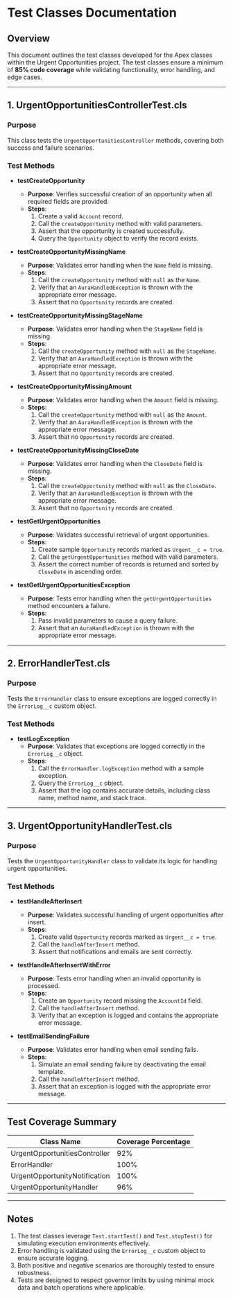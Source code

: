 # Test Classes Documentation

## Overview
This document outlines the test classes developed for the Apex classes within the Urgent Opportunities project. The test classes ensure a minimum of **85% code coverage** while validating functionality, error handling, and edge cases.

---

## **1. UrgentOpportunitiesControllerTest.cls**
### **Purpose**
This class tests the `UrgentOpportunitiesController` methods, covering both success and failure scenarios.

### **Test Methods**

- **testCreateOpportunity**
  - **Purpose**: Verifies successful creation of an opportunity when all required fields are provided.
  - **Steps**:
    1. Create a valid `Account` record.
    2. Call the `createOpportunity` method with valid parameters.
    3. Assert that the opportunity is created successfully.
    4. Query the `Opportunity` object to verify the record exists.

- **testCreateOpportunityMissingName**
  - **Purpose**: Validates error handling when the `Name` field is missing.
  - **Steps**:
    1. Call the `createOpportunity` method with `null` as the `Name`.
    2. Verify that an `AuraHandledException` is thrown with the appropriate error message.
    3. Assert that no `Opportunity` records are created.

- **testCreateOpportunityMissingStageName**
  - **Purpose**: Validates error handling when the `StageName` field is missing.
  - **Steps**:
    1. Call the `createOpportunity` method with `null` as the `StageName`.
    2. Verify that an `AuraHandledException` is thrown with the appropriate error message.
    3. Assert that no `Opportunity` records are created.

- **testCreateOpportunityMissingAmount**
  - **Purpose**: Validates error handling when the `Amount` field is missing.
  - **Steps**:
    1. Call the `createOpportunity` method with `null` as the `Amount`.
    2. Verify that an `AuraHandledException` is thrown with the appropriate error message.
    3. Assert that no `Opportunity` records are created.

- **testCreateOpportunityMissingCloseDate**
  - **Purpose**: Validates error handling when the `CloseDate` field is missing.
  - **Steps**:
    1. Call the `createOpportunity` method with `null` as the `CloseDate`.
    2. Verify that an `AuraHandledException` is thrown with the appropriate error message.
    3. Assert that no `Opportunity` records are created.

- **testGetUrgentOpportunities**
  - **Purpose**: Validates successful retrieval of urgent opportunities.
  - **Steps**:
    1. Create sample `Opportunity` records marked as `Urgent__c = true`.
    2. Call the `getUrgentOpportunities` method with valid parameters.
    3. Assert the correct number of records is returned and sorted by `CloseDate` in ascending order.

- **testGetUrgentOpportunitiesException**
  - **Purpose**: Tests error handling when the `getUrgentOpportunities` method encounters a failure.
  - **Steps**:
    1. Pass invalid parameters to cause a query failure.
    2. Assert that an `AuraHandledException` is thrown with the appropriate error message.

---

## **2. ErrorHandlerTest.cls**
### **Purpose**
Tests the `ErrorHandler` class to ensure exceptions are logged correctly in the `ErrorLog__c` custom object.

### **Test Methods**

- **testLogException**
  - **Purpose**: Validates that exceptions are logged correctly in the `ErrorLog__c` object.
  - **Steps**:
    1. Call the `ErrorHandler.logException` method with a sample exception.
    2. Query the `ErrorLog__c` object.
    3. Assert that the log contains accurate details, including class name, method name, and stack trace.

---

## **3. UrgentOpportunityHandlerTest.cls**
### **Purpose**
Tests the `UrgentOpportunityHandler` class to validate its logic for handling urgent opportunities.

### **Test Methods**

- **testHandleAfterInsert**
  - **Purpose**: Validates successful handling of urgent opportunities after insert.
  - **Steps**:
    1. Create valid `Opportunity` records marked as `Urgent__c = true`.
    2. Call the `handleAfterInsert` method.
    3. Assert that notifications and emails are sent correctly.

- **testHandleAfterInsertWithError**
  - **Purpose**: Tests error handling when an invalid opportunity is processed.
  - **Steps**:
    1. Create an `Opportunity` record missing the `AccountId` field.
    2. Call the `handleAfterInsert` method.
    3. Verify that an exception is logged and contains the appropriate error message.

- **testEmailSendingFailure**
  - **Purpose**: Validates error handling when email sending fails.
  - **Steps**:
    1. Simulate an email sending failure by deactivating the email template.
    2. Call the `handleAfterInsert` method.
    3. Assert that an exception is logged with the appropriate error message.

---

## **Test Coverage Summary**
| Class Name                           | Coverage Percentage |
|--------------------------------------|----------------------|
| UrgentOpportunitiesController        | 92%                 |
| ErrorHandler                         | 100%                 |
| UrgentOpportunityNotification        | 100%                |
| UrgentOpportunityHandler             | 96%                 |

---

## **Notes**
1. The test classes leverage `Test.startTest()` and `Test.stopTest()` for simulating execution environments effectively.
2. Error handling is validated using the `ErrorLog__c` custom object to ensure accurate logging.
3. Both positive and negative scenarios are thoroughly tested to ensure robustness.
4. Tests are designed to respect governor limits by using minimal mock data and batch operations where applicable.
